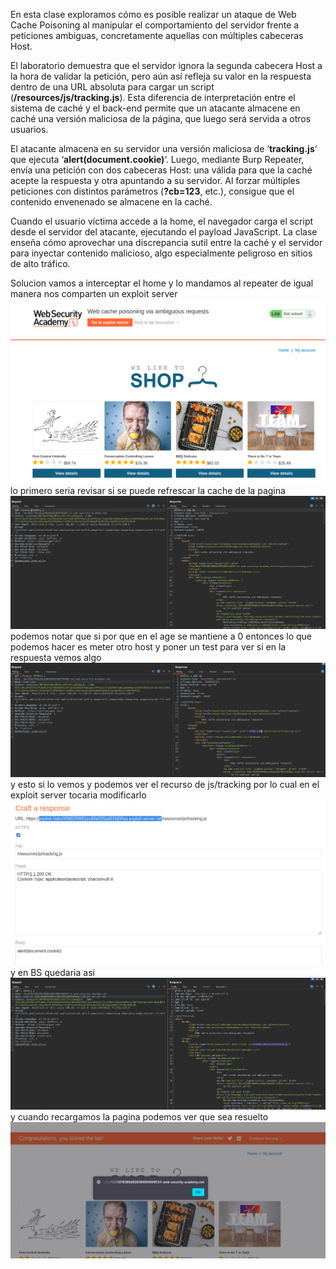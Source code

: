 En esta clase exploramos cómo es posible realizar un ataque de Web Cache Poisoning al manipular el comportamiento del servidor frente a peticiones ambiguas, concretamente aquellas con múltiples cabeceras Host.

El laboratorio demuestra que el servidor ignora la segunda cabecera Host a la hora de validar la petición, pero aún así refleja su valor en la respuesta dentro de una URL absoluta para cargar un script (**/resources/js/tracking.js**). Esta diferencia de interpretación entre el sistema de caché y el back-end permite que un atacante almacene en caché una versión maliciosa de la página, que luego será servida a otros usuarios.

El atacante almacena en su servidor una versión maliciosa de ‘**tracking.js**‘ que ejecuta ‘**alert(document.cookie)**‘. Luego, mediante Burp Repeater, envía una petición con dos cabeceras Host: una válida para que la caché acepte la respuesta y otra apuntando a su servidor. Al forzar múltiples peticiones con distintos parámetros (**?cb=123**, etc.), consigue que el contenido envenenado se almacene en la caché.

Cuando el usuario víctima accede a la home, el navegador carga el script desde el servidor del atacante, ejecutando el payload JavaScript. La clase enseña cómo aprovechar una discrepancia sutil entre la caché y el servidor para inyectar contenido malicioso, algo especialmente peligroso en sitios de alto tráfico.

Solucion
vamos a interceptar el home y lo mandamos al repeater de igual manera nos comparten un exploit server
![Pasted_image_20250829202656.png](Imagenes/Pasted_image_20250829202656.png)
lo primero seria revisar si se puede refrescar la cache de la pagina
![Pasted_image_20250829202827.png](Imagenes/Pasted_image_20250829202827.png)
podemos notar que si por que en el age se mantiene a 0
entonces lo que podemos hacer es meter otro host y poner un test para ver si en la respuesta vemos algo
![Pasted_image_20250829203218.png](Imagenes/Pasted_image_20250829203218.png)
y esto si lo vemos y podemos ver el recurso de js/tracking
por lo cual en el exploit server tocaria modificarlo
![Pasted_image_20250829203545.png](Imagenes/Pasted_image_20250829203545.png)
y en BS quedaria asi
![Pasted_image_20250829203617.png](Imagenes/Pasted_image_20250829203617.png)
y cuando recargamos la pagina podemos ver que sea resuelto
![Pasted_image_20250829203808.png](Imagenes/Pasted_image_20250829203808.png)


